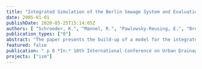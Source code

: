 ```yaml
---
title: "Integrated Simulation of the Berlin Sewage System and Evaluation of a global Real-time Control Concept"
date: 2005-01-01
publishDate: 2020-05-25T15:14:05Z
authors: [ "Schroeder, K.", "Mannel, R.", "Pawlowsky-Reusing, E.", "Broll, J." ]
publication_types: ["0"]
abstract: "The paper presents the build-up of a model for the integrated simulation of the sewage system of Berlin, Germany, focusing on the catchment of the wastewater treatment plant Ruhleben. The Ruhleben catchment, draining 185 km² and a population of 1.38 million inhabitants is characterised by its high portion of combined sewerage. The model comprises the collection system, pump stations, pressurised mains and the wastewater treatment plant. Hydraulic and quality processes are taken into account. A preliminary assessment of the sewage system and the analysis of historical operational data showed a high potential concerning global real-time control of the pump stations. Three different global control scenarios have been studied on the basis of a long time simulation over 50 days and compared with a local control regime. The results show that the coordinated operation leads to a reduction of total emissions. Main improvements can be achieved concerning the discharges from combined sewer overflows. These improvements are of major significance due to the high hazard potential of combined sewer overflows."
featured: false
publication: " p 8 *In:* 10th International Conference on Urban Drainage 2005. Kopenhagen, Dänemark. 21. - 26.8.2005"
projects: ["ism"]
---
```


